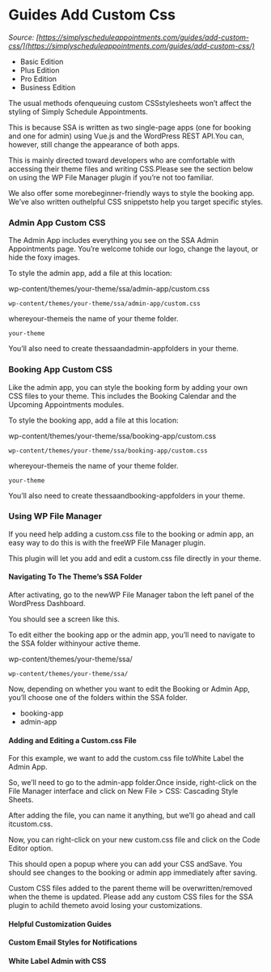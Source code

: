 # Guides Add Custom Css


*Source: [https://simplyscheduleappointments.com/guides/add-custom-css/](https://simplyscheduleappointments.com/guides/add-custom-css/)*

- Basic Edition
- Plus Edition
- Pro Edition
- Business Edition

The usual methods ofenqueuing custom CSSstylesheets won’t affect the styling of Simply Schedule Appointments.

This is because SSA is written as two single-page apps (one for booking and one for admin) using Vue.js and the WordPress REST API.You can, however, still change the appearance of both apps.

This is mainly directed toward developers who are comfortable with accessing their theme files and writing CSS.Please see the section below on using the WP File Manager plugin if you’re not too familiar.

We also offer some morebeginner-friendly ways to style the booking app. We’ve also written outhelpful CSS snippetsto help you target specific styles.

### Admin App Custom CSS

The Admin App includes everything you see on the SSA Admin Appointments page. You’re welcome tohide our logo, change the layout, or hide the foxy images.

To style the admin app, add a file at this location:

wp-content/themes/your-theme/ssa/admin-app/custom.css

`wp-content/themes/your-theme/ssa/admin-app/custom.css`

whereyour-themeis the name of your theme folder.

`your-theme`

You’ll also need to create thessaandadmin-appfolders in your theme.

### Booking App Custom CSS

Like the admin app, you can style the booking form by adding your own CSS files to your theme. This includes the Booking Calendar and the Upcoming Appointments modules.

To style the booking app, add a file at this location:

wp-content/themes/your-theme/ssa/booking-app/custom.css

`wp-content/themes/your-theme/ssa/booking-app/custom.css`

whereyour-themeis the name of your theme folder.

`your-theme`

You’ll also need to create thessaandbooking-appfolders in your theme.

### Using WP File Manager

If you need help adding a custom.css file to the booking or admin app, an easy way to do this is with the freeWP File Manager plugin.

This plugin will let you add and edit a custom.css file directly in your theme.

#### Navigating To The Theme’s SSA Folder

After activating, go to the newWP File Manager tabon the left panel of the WordPress Dashboard.

You should see a screen like this.

To edit either the booking app or the admin app, you’ll need to navigate to the SSA folder withinyour active theme.

wp-content/themes/your-theme/ssa/

`wp-content/themes/your-theme/ssa/`

Now, depending on whether you want to edit the Booking or Admin App, you’ll choose one of the folders within the SSA folder.

- booking-app
- admin-app

#### Adding and Editing a Custom.css File

For this example, we want to add the custom.css file toWhite Label the Admin App.

So, we’ll need to go to the admin-app folder.Once inside, right-click on the File Manager interface and click on New File > CSS: Cascading Style Sheets.

After adding the file, you can name it anything, but we’ll go ahead and call itcustom.css.

Now, you can right-click on your new custom.css file and click on the Code Editor option.

This should open a popup where you can add your CSS andSave. You should see changes to the booking or admin app immediately after saving.

Custom CSS files added to the parent theme will be overwritten/removed when the theme is updated. Please add any custom CSS files for the SSA plugin to achild themeto avoid losing your customizations.

#### Helpful Customization Guides

#### Custom Email Styles for Notifications

#### White Label Admin with CSS
